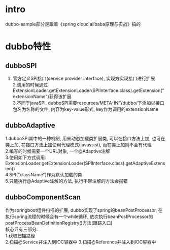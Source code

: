 # intro    
dubbo-sample部分是跟着《spring cloud alibaba原理与实战》搞的     
  
# dubbo特性    
  
## dubboSPI      
1. 官方定义SPI接口(service provider interface), 实现方实现接口进行扩展    
2.调用的时候通过ExtensionLoader.getExtensionLoader(SPIInterface.class).getExtension("extensionName")获得该扩展    
3.不同于javaSPI, dubboSPI需要resources/META-INF/dubbo/下添加以接口包名为名称的文件, 内容为key-value形式, key作为调用的extensionName    
  
## dubboAdaptive  
1.dubboSPI其中的一种机制, 用来动态加载类扩展类, 可以在接口方法上加, 也可在类上加, 在接口方法上加使用代理模式(javassist), 而在类上加则不会有代理  
2.编写的时候需要一个URL对象, 一个@Adaptive注解  
3.使用如下方式调用: ExtensionLoader.getExtensionLoader(SPIInterface.class).getAdaptiveExtension()  
4.SPI("className")作为默认加载的类  
5.只能执行@Adaptive注解的方法, 执行不带注解的方法会报错  
  
## dubboComponentScan    
作为springboot组件扫描的扩展, dubbo实现了spring的beanPostProcessor, 在执行spring流程的时候会有一个while循环, 依次执行beanPostProcessor的postProcessBeanDefinitionRegistry()方法(跟踪入口)  
核心只有三部分:  
1.获取扫描路径    
2.扫描@Service并注入到IOC容器中 
3.扫描@Reference并注入到IOC容器中   
